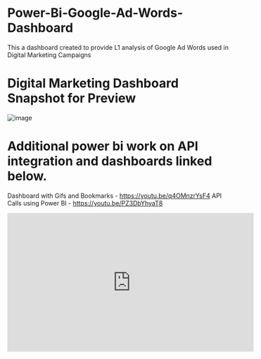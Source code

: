 # Power-Bi-Google-Ad-Words-Dashboard
This a dashboard created to provide L1 analysis of Google Ad Words used in Digital Marketing Campaigns



# Digital Marketing Dashboard Snapshot for Preview

![image](https://user-images.githubusercontent.com/85121157/185850897-6b7487a8-a95c-44ca-8736-8b974e9149fe.png)

# Additional power bi work on API integration and dashboards linked below.
Dashboard with Gifs and Bookmarks - https://youtu.be/q4OMnzrYsF4
API Calls using Power BI - https://youtu.be/PZ3DbYhyaT8


<iframe width="560" height="315" src="https://www.youtube.com/embed/PZ3DbYhyaT8" title="YouTube video player" frameborder="0" allow="accelerometer; autoplay; clipboard-write; encrypted-media; gyroscope; picture-in-picture" allowfullscreen></iframe>

